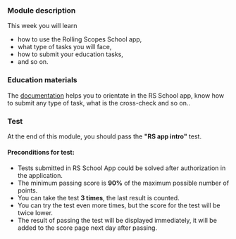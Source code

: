 ### Module description
This week you will learn 
* how to use the Rolling Scopes School app,
* what type of tasks you will face,  
* how to submit your education tasks, 
* and so on.  

### Education materials
The [documentation](https://docs.app.rs.school/#/) helps you to orientate in the RS School app, know how to submit any type of task,  what is the cross-check and so on..

### Test
At the end of this module, you should pass the **"RS app intro"** test. 

#### Preconditions for test:
* Tests submitted in RS School App could be solved after authorization in the application.
* The minimum passing score is **90%** of the maximum possible number of points.
* You can take the test **3 times**, the last result is counted.
* You can try the test even more times, but the score for the test will be twice lower.
* The result of passing the test will be displayed immediately, it will be added to the score page next day after passing.

